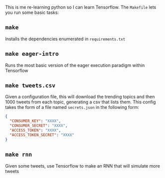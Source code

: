 This is me re-learning python so I can learn Tensorflow. The `Makefile` lets you run some basic tasks:

## `make`

Installs the dependencies enumerated in `requirements.txt`

## `make eager-intro`

Runs the most basic version of the eager execution paradigm within Tensorflow

## `make tweets.csv`

Given a configuration file, this will download the trending topics and then 1000 tweets from each topic, generating a csv that lists them. This config takes the form of a file named `secrets.json` in the following form:

```json
{
  "CONSUMER_KEY": "XXXX",
  "CONSUMER_SECRET": "XXXX",
  "ACCESS_TOKEN": "XXXX",
  "ACCESS_TOKEN_SECRET": "XXXX"
}
```

## `make rnn`

Given some tweets, use Tensorflow to make an RNN that will simulate more tweets